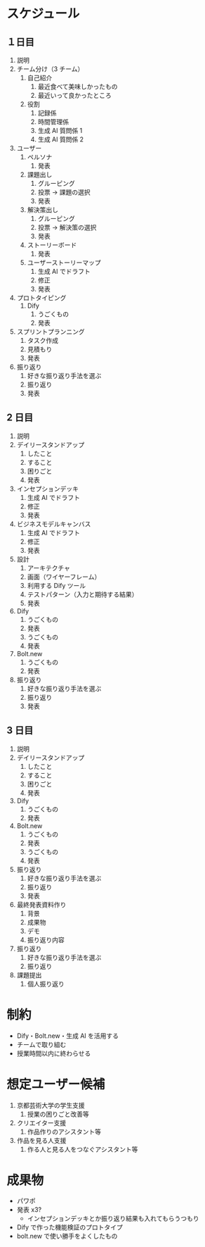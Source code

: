 # スケジュール

## １日目

1. 説明
2. チーム分け（3 チーム）
   1. 自己紹介
      1. 最近食べて美味しかったもの
      2. 最近いって良かったところ
   2. 役割
      1. 記録係
      2. 時間管理係
      3. 生成 AI 質問係 1
      4. 生成 AI 質問係 2
3. ユーザー
   1. ペルソナ
      1. 発表
   2. 課題出し
      1. グルーピング
      2. 投票 → 課題の選択
      3. 発表
   3. 解決策出し
      1. グルーピング
      2. 投票 → 解決策の選択
      3. 発表
   4. ストーリーボード
      1. 発表
   5. ユーザーストーリーマップ
      1. 生成 AI でドラフト
      2. 修正
      3. 発表
4. プロトタイピング
   1. Dify
      1. うごくもの
      2. 発表
5. スプリントプランニング
   1. タスク作成
   2. 見積もり
   3. 発表
6. 振り返り
   1. 好きな振り返り手法を選ぶ
   2. 振り返り
   3. 発表

## 2 日目

1. 説明
2. デイリースタンドアップ
   1. したこと
   2. すること
   3. 困りごと
   4. 発表
3. インセプションデッキ
   1. 生成 AI でドラフト
   2. 修正
   3. 発表
4. ビジネスモデルキャンバス
   1. 生成 AI でドラフト
   2. 修正
   3. 発表
5. 設計
   1. アーキテクチャ
   2. 画面（ワイヤーフレーム）
   3. 利用する Dify ツール
   4. テストパターン（入力と期待する結果）
   5. 発表
6. Dify
   1. うごくもの
   2. 発表
   3. うごくもの
   4. 発表
7. Bolt.new
   1. うごくもの
   2. 発表
8. 振り返り
   1. 好きな振り返り手法を選ぶ
   2. 振り返り
   3. 発表

## 3 日目

1. 説明
2. デイリースタンドアップ
   1. したこと
   2. すること
   3. 困りごと
   4. 発表
3. Dify
   1. うごくもの
   2. 発表
4. Bolt.new
   1. うごくもの
   2. 発表
   3. うごくもの
   4. 発表
5. 振り返り
   1. 好きな振り返り手法を選ぶ
   2. 振り返り
   3. 発表
6. 最終発表資料作り
   1. 背景
   2. 成果物
   3. デモ
   4. 振り返り内容
7. 振り返り
   1. 好きな振り返り手法を選ぶ
   2. 振り返り
8. 課題提出
   1. 個人振り返り

# 制約

- Dify・Bolt.new・生成 AI を活用する
- チームで取り組む
- 授業時間以内に終わらせる

# 想定ユーザー候補

1. 京都芸術大学の学生支援
   1. 授業の困りごと改善等
2. クリエイター支援
   1. 作品作りのアシスタント等
3. 作品を見る人支援
   1. 作る人と見る人をつなぐアシスタント等

# 成果物

- パワポ
- 発表 x3?
  - インセプションデッキとか振り返り結果も入れてもらうつもり
- Dify で作った機能検証のプロトタイプ
- bolt.new で使い勝手をよくしたもの
